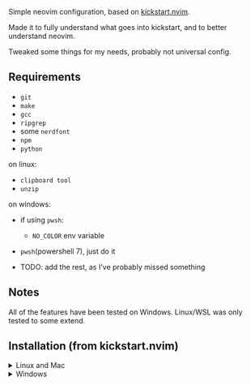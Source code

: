 Simple neovim configuration, based on [kickstart.nvim](https://github.com/nvim-lua/kickstart.nvim/).

Made it to fully understand what goes into kickstart, and to better understand neovim.

Tweaked some things for my needs, probably not universal config.

## Requirements
- `git`
- `make`
- `gcc`
- `ripgrep`
- some `nerdfont`
- `npm`
- `python`

on linux:
- `clipboard tool`
- `unzip`

on windows:
- if using `pwsh`:
    - `NO_COLOR` env variable
- `pwsh`(powershell 7), just do it

- TODO: add the rest, as I've probably missed something

## Notes
All of the features have been tested on Windows.
Linux/WSL was only tested to some extend.

## Installation (from kickstart.nvim)
<details><summary> Linux and Mac </summary>

```sh
git clone https://github.com/shv187/nvim_config.git "${XDG_CONFIG_HOME:-$HOME/.config}"/nvim
```

</details>

<details><summary> Windows </summary>

If you're using `cmd.exe`:

```
git clone https://github.com/shv187/nvim_config.git "%localappdata%\nvim"
```

If you're using `powershell.exe`

```
git clone https://github.com/shv187/nvim_config.git "${env:LOCALAPPDATA}\nvim"
```

</details>

